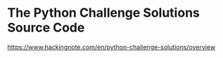 # The Python Challenge Solutions Source Code

https://www.hackingnote.com/en/python-challenge-solutions/overview
